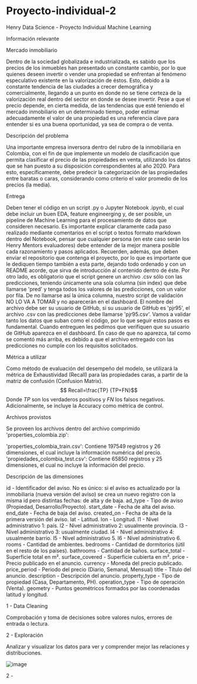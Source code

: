 # Proyecto-individual-2
Henry Data Science - Proyecto Individual Machine Learning

Información relevante

 Mercado inmobiliario
 
  Dentro de la sociedad globalizada e industrializada, es sabido que los precios de los inmuebles han presentado un constante cambio, por lo que quienes deseen invertir o vender una propiedad se enfrentan al fenómeno especulativo existente en la valorización de éstos. Esto, debido a la constante tendencia de las ciudades a crecer demográfica y comercialmente, llegando a un punto en donde no se tiene certeza de la valorización real dentro del sector en donde se desee invertir. Pese a que el precio depende, en cierta medida, de las tendencias que esté teniendo el mercado inmobiliario en un determinado tiempo, poder estimar adecuadamente el valor de una propiedad es una referencia clave para entender si es una buena
oportunidad, ya sea de compra o de venta.

Descripción del problema

  Una importante empresa inversora dentro del rubro de la inmobiliaria en Colombia, con el fin de que implemente un modelo de clasificación que permita clasificar el precio de las propiedades en venta, utilizando los datos que se han puesto a su disposición correspondientes al año 2020.   Para esto, específicamente, debe predecir la categorización de las propiedades entre baratas o caras, considerando como criterio el valor promedio de los precios
(la media). 

Entrega

  Deben tener el código en un script .py o Jupyter Notebook .ipynb, el cual debe incluir un buen EDA, feature engineerging y, de ser posible, un pipeline de Machine Learning para el procesamiento de datos que consideren necesario. Es importante explicar claramente cada paso realizado mediante comentarios en el script o textos formato markdown dentro del Notebook, pensar que cualquier persona (en este caso serán los Henry Mentors evaluadores) debe entender de la mejor manera posible cada razonamiento y pasos aplicados. Recuerden, además, que deben enviar el repositorio que contenga el proyecto, por lo que es importante que le dediquen tiempo también a esta parte, dejando todo ordenado y con un README acorde, que sirva de introducción al contenido dentro de éste.   Por otro lado, es obligatorio que el script genere un archivo .csv sólo con las predicciones, teniendo únicamente una sola columna (sin index) que debe llamarse 'pred' y tenga todos los valores de las predicciones, con un valor por fila. De no llamarse así la única columna, nuestro script de validación NO LO VA A TOMAR y no aparecerán en el dashboard. El nombre del archivo debe ser su usuario de GitHub, si su usuario de GitHub es 'pjr95', el archivo .csv con las predicciones debe llamarse 'pjr95.csv'. Vamos a validar tanto los datos que suban como el código, por lo que seguir estos pasos es fundamental.   Cuando entreguen les pedimos que verifiquen que su usuario de GitHub aparezca en el dashboard. En caso de que no aparezca, tal como se comentó más arriba, es debido a que el archivo entregado con las predicciones no cumple con los requisitos solicitados.
  
  Métrica a utilizar
  
  Como método de evaluación del desempeño del modelo, se utilizará la métrica de Exhaustividad (Recall) para las propiedades caras, a partir de la matriz de confusión (Confusion Matrix).   $$ Recall=\frac{TP} {TP+FN}$$   Donde $TP$ son los verdaderos positivos y $FN$ los falsos negativos. Adicionalmente, se incluye la Accuracy como métrica de control.  
  
  Archivos provistos
  
  Se proveen los archivos dentro del archivo comprimido 'properties_colombia.zip': 
  
'properties_colombia_train.csv': Contiene 197549 registros y 26 dimensiones, el cual incluye la información numérica del precio.
'propiedades_colombia_test.csv': Contiene 65850 registros y 25 dimensiones, el cual no incluye la información del precio.  

Descripción de las dimensiones

id - Identificador del aviso. No es único: si el aviso es actualizado por la inmobiliaria (nueva versión del aviso) se crea un nuevo registro con la misma id pero distintas fechas: de alta y de baja.
ad_type - Tipo de aviso (Propiedad, Desarrollo/Proyecto).
start_date - Fecha de alta del aviso.
end_date - Fecha de baja del aviso.
created_on - Fecha de alta de la primera versión del aviso.
lat - Latitud.
lon - Longitud.
l1 - Nivel administrativo 1: país.
l2 - Nivel administrativo 2: usualmente provincia.
l3 - Nivel administrativo 3: usualmente ciudad.
l4 - Nivel administrativo 4: usualmente barrio.
l5 - Nivel administrativo 5.
l6 - Nivel administrativo 6.
rooms - Cantidad de ambientes.
bedrooms - Cantidad de dormitorios (útil en el resto de los países).
bathrooms - Cantidad de baños.
surface_total - Superficie total en m².
surface_covered - Superficie cubierta en m².
price - Precio publicado en el anuncio.
currency - Moneda del precio publicado.
price_period - Periodo del precio (Diario, Semanal, Mensual)
title - Título del anuncio.
description - Descripción del anuncio.
property_type - Tipo de propiedad (Casa, Departamento, PH).
operation_type - Tipo de operación (Venta).
geometry - Puntos geométricos formados por las coordenadas latitud y longitud.  

1 - Data Cleaning

  Comprobación y toma de decisiones sobre valores nulos, errores de entrada o lectura.
  
          
2 - Exploración

  Analizar y visualizar los datos para ver y comprender mejor las relaciones y distribuciones.
  
  ![image](https://user-images.githubusercontent.com/43472426/199983307-4e9d8c04-67a0-4f7f-97b6-0b2ccdb3699d.png)



      
  
2 - 


  
  

